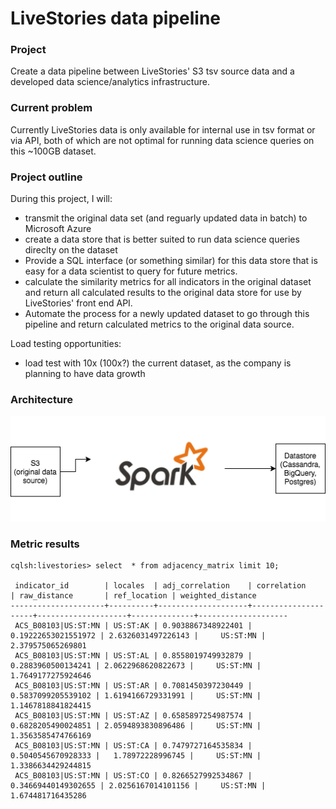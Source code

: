 # LiveStories data pipeline 

### Project
Create a data pipeline between LiveStories' S3 tsv source data and a developed data science/analytics infrastructure.  

### Current problem 
Currently LiveStories data is only available for internal use in tsv format or via API, both of which are not optimal for running data science queries on this ~100GB dataset.  

### Project outline
During this project, I will:
- transmit the original data set (and reguarly updated data in batch) to Microsoft Azure 
- create a data store that is better suited to run data science queries direclty on the dataset
- Provide a SQL interface (or something similar) for this data store that is easy for a data scientist to query for future metrics. 
- calculate the similarity metrics for all indicators in the original dataset and return all calculated results to the original data store for use by LiveStories' front end API. 
- Automate the process for a newly updated dataset to go through this pipeline and return calculated metrics to the original data source.

Load testing opportunities:
- load test with 10x (100x?) the current dataset, as the company is planning to have data growth

### Architecture
![alt text](https://github.com/allsway/ls-data-pipeline/blob/master/livestories_pipeline.png)

### Metric results

```
cqlsh:livestories> select  * from adjacency_matrix limit 10;

 indicator_id        | locales  | adj_correlation    | correlation         | raw_distance       | ref_location | weighted_distance
---------------------+----------+--------------------+---------------------+--------------------+--------------+--------------------
 ACS_B08103|US:ST:MN | US:ST:AK | 0.9038867348922401 | 0.19222653021551972 | 2.6326031497226143 |     US:ST:MN |  2.379575065269801
 ACS_B08103|US:ST:MN | US:ST:AL | 0.8558019749932879 |  0.2883960500134241 | 2.0622968620822673 |     US:ST:MN | 1.7649177275924646
 ACS_B08103|US:ST:MN | US:ST:AR | 0.7081450397230449 |  0.5837099205539102 | 1.6194166729331991 |     US:ST:MN | 1.1467818841824415
 ACS_B08103|US:ST:MN | US:ST:AZ | 0.6585897254987574 |  0.6828205490024851 | 2.0594893830896486 |     US:ST:MN | 1.3563585474766169
 ACS_B08103|US:ST:MN | US:ST:CA | 0.7479727164535834 |  0.5040545670928333 |   1.78972228996745 |     US:ST:MN | 1.3386634429244815
 ACS_B08103|US:ST:MN | US:ST:CO | 0.8266527992534867 | 0.34669440149302655 | 2.0256167014101156 |     US:ST:MN |  1.674481716435286

```
